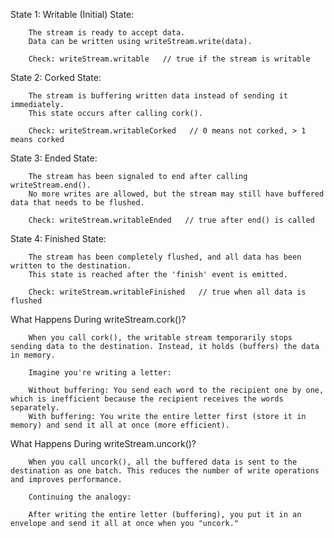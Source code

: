 State 1: Writable (Initial) State:

        The stream is ready to accept data.
        Data can be written using writeStream.write(data).

        Check: writeStream.writable   // true if the stream is writable


State 2: Corked State:

        The stream is buffering written data instead of sending it immediately.
        This state occurs after calling cork().

        Check: writeStream.writableCorked   // 0 means not corked, > 1 means corked


State 3: Ended State:

        The stream has been signaled to end after calling writeStream.end().
        No more writes are allowed, but the stream may still have buffered data that needs to be flushed.

        Check: writeStream.writableEnded   // true after end() is called


State 4: Finished State:

        The stream has been completely flushed, and all data has been written to the destination.
        This state is reached after the 'finish' event is emitted.

        Check: writeStream.writableFinished   // true when all data is flushed




What Happens During writeStream.cork()?

        When you call cork(), the writable stream temporarily stops sending data to the destination. Instead, it holds (buffers) the data in memory.

        Imagine you're writing a letter:

        Without buffering: You send each word to the recipient one by one, which is inefficient because the recipient receives the words separately.
        With buffering: You write the entire letter first (store it in memory) and send it all at once (more efficient).



What Happens During writeStream.uncork()?

        When you call uncork(), all the buffered data is sent to the destination as one batch. This reduces the number of write operations and improves performance.

        Continuing the analogy:

        After writing the entire letter (buffering), you put it in an envelope and send it all at once when you "uncork."